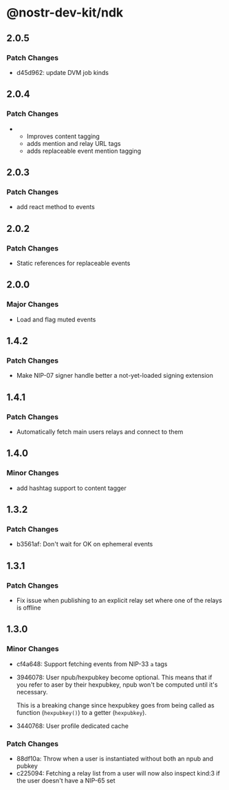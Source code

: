# @nostr-dev-kit/ndk

## 2.0.5

### Patch Changes

-   d45d962: update DVM job kinds

## 2.0.4

### Patch Changes

-   -   Improves content tagging
    -   adds mention and relay URL tags
    -   adds replaceable event mention tagging

## 2.0.3

### Patch Changes

-   add react method to events

## 2.0.2

### Patch Changes

-   Static references for replaceable events

## 2.0.0

### Major Changes

-   Load and flag muted events

## 1.4.2

### Patch Changes

-   Make NIP-07 signer handle better a not-yet-loaded signing extension

## 1.4.1

### Patch Changes

-   Automatically fetch main users relays and connect to them

## 1.4.0

### Minor Changes

-   add hashtag support to content tagger

## 1.3.2

### Patch Changes

-   b3561af: Don't wait for OK on ephemeral events

## 1.3.1

### Patch Changes

-   Fix issue when publishing to an explicit relay set where one of the relays is offline

## 1.3.0

### Minor Changes

-   cf4a648: Support fetching events from NIP-33 `a` tags
-   3946078: User npub/hexpubkey become optional. This means that if you refer to aser by their
    hexpubkey, npub won't be computed until it's necessary.

    This is a breaking change since hexpubkey goes from being called as function (`hexpubkey()`) to a getter (`hexpubkey`).

-   3440768: User profile dedicated cache

### Patch Changes

-   88df10a: Throw when a user is instantiated without both an npub and pubkey
-   c225094: Fetching a relay list from a user will now also inspect kind:3 if the user doesn't have a NIP-65 set
